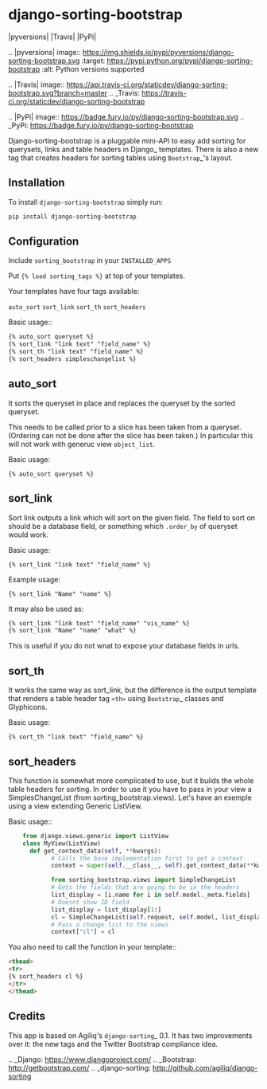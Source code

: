 # django-sorting-bootstrap

|pyversions| |Travis| |PyPi|

.. |pyversions| image:: https://img.shields.io/pypi/pyversions/django-sorting-bootstrap.svg
    :target: https://pypi.python.org/pypi/django-sorting-bootstrap
    :alt: Python versions supported

.. |Travis| image:: https://api.travis-ci.org/staticdev/django-sorting-bootstrap.svg?branch=master
.. _Travis: https://travis-ci.org/staticdev/django-sorting-bootstrap

.. |PyPi| image:: https://badge.fury.io/py/django-sorting-bootstrap.svg
.. _PyPi: https://badge.fury.io/py/django-sorting-bootstrap

Django-sorting-bootstrap is a pluggable mini-API to easy add sorting for querysets, links and table headers in Django_ templates. There is also a new tag that creates headers for sorting tables using `Bootstrap`_'s layout.

## Installation

To install ``django-sorting-bootstrap`` simply run:

```sh
pip install django-sorting-bootstrap
```

## Configuration

Include `sorting_bootstrap` in your `INSTALLED_APPS`

Put `{% load sorting_tags %}` at top of your templates.

Your templates have four tags available:

`auto_sort`
`sort_link`
`sort_th`
`sort_headers`

Basic usage::

```html
{% auto_sort queryset %}
{% sort_link "link text" "field_name" %}
{% sort_th "link text" "field_name" %}
{% sort_headers simpleschangelist %}
```

## auto_sort

It sorts the queryset in place and replaces the queryset by the sorted queryset.

This needs to be called prior to a slice has been taken from a queryset.
(Ordering can not be done after the slice has been taken.) In particular this will
not work with generuc view `object_list`.

Basic usage:

`{% auto_sort queryset %}`

## sort_link

Sort link outputs a link which will sort on the given field. The field to sort on should be
a database field, or something which `.order_by` of queryset would work.

Basic usage:

`{% sort_link "link text" "field_name" %}`

Example usage:

`{% sort_link "Name" "name" %}`

It may also be used as:

```html
{% sort_link "link text" "field_name" "vis_name" %}
{% sort_link "Name" "name" "what" %}
```

This is useful if you do not wnat to expose your database fields in urls.

## sort_th

It works the same way as sort_link, but the difference is the output template that renders a table header tag `<th>` using `Bootstrap`_ classes and Glyphicons.

Basic usage:

`{% sort_th "link text" "field_name" %}`


## sort_headers

This function is somewhat more complicated to use, but it builds the whole table headers for sorting. In order to use it you have to pass in your view a SimplesChangeList (from sorting_bootstrap.views).
Let's have an exemple using a view extending Generic ListView.

Basic usage::

```python
    from django.views.generic import ListView
    class MyView(ListView)
      def get_context_data(self, **kwargs):
            # Calls the base implementation first to get a context
            context = super(self.__class__, self).get_context_data(**kwargs)

            from sorting_bootstrap.views import SimpleChangeList
            # Gets the fields that are going to be in the headers
            list_display = [i.name for i in self.model._meta.fields]
            # Doesnt show ID field
            list_display = list_display[1:]
            cl = SimpleChangeList(self.request, self.model, list_display)
            # Pass a change list to the views
            context["cl"] = cl
```

You also need to call the function in your template::

```html
<thead>
<tr>
{% sort_headers cl %}
</tr>
</thead>
```

## Credits

This app is based on Agiliq's `django-sorting`_ 0.1. It has two improvements over it: the new tags and the Twitter Bootstrap compliance idea.

.. _Django: https://www.djangoproject.com/
.. _Bootstrap: http://getbootstrap.com/
.. _django-sorting: http://github.com/agiliq/django-sorting
